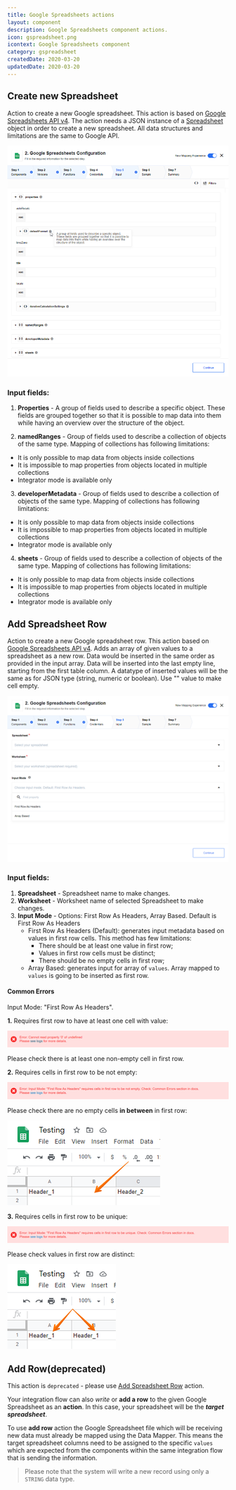 ```yaml
---
title: Google Spreadsheets actions
layout: component
description: Google Spreadsheets component actions.
icon: gspreadsheet.png
icontext: Google Spreadsheets component
category: gspreadsheet
createdDate: 2020-03-20
updatedDate: 2020-03-20
---
```


## Create new Spreadsheet

Action to create a new Google spreadsheet. This action is based on [Google Spreadsheets API v4](https://developers.google.com/sheets/api/reference/rest/v4/spreadsheets/create).
The action needs a JSON instance of a [Spreadsheet](https://developers.google.com/sheets/api/reference/rest/v4/spreadsheets#Spreadsheet) object in order to create a new spreadsheet.
All data structures and limitations are the same to Google API.

![Create new Spreadsheet](img/create-new-spreadsheet.png)

### Input fields:

1. **Properties** - A group of fields used to describe a specific object. These fields are grouped together so that it is possible to map data into them while having an overview over the structure of the object.

2. **namedRanges** - Group of fields used to describe a collection of objects of the same type. Mapping of collections has following limitations:
  * It is only possible to map data from objects inside collections
  * It is impossible to map properties from objects located in multiple collections
  * Integrator mode is available only

3. **developerMetadata** - Group of fields used to describe a collection of objects of the same type. Mapping of collections has following limitations:
  * It is only possible to map data from objects inside collections
  * It is impossible to map properties from objects located in multiple collections
  * Integrator mode is available only

4. **sheets** - Group of fields used to describe a collection of objects of the same type. Mapping of collections has following limitations:
  * It is only possible to map data from objects inside collections
  * It is impossible to map properties from objects located in multiple collections
  * Integrator mode is available only

## Add Spreadsheet Row

Action to create a new Google spreadsheet row. This action based on [Google Spreadsheets API v4](https://developers.google.com/sheets/api/reference/rest/).
Adds an array of given values to a spreadsheet as a new row. Data would be inserted in the same order as provided in the input array.
Data will be inserted into the last empty line, starting from the first table column.
A datatype of inserted values will be the same as for JSON type (string, numeric or boolean). Use "" value to make cell empty.

![Add Spreadsheet Row](img/add-spreadsheet-row.png)

### Input fields:

1. **Spreadsheet** - Spreadsheet name to make changes.
2. **Worksheet** - Worksheet name of selected Spreadsheet to make changes.
3. **Input Mode** - Options: First Row As Headers, Array Based. Default is First Row As Headers
    * First Row As Headers (Default): generates input metadata based on values in first row cells.
    This method has few limitations:
        * There should be at least one value in first row;
        * Values in first row cells must be distinct;
        * There should be no empty cells in first row;
    * Array Based: generates input for array of `values`. Array mapped to `values` is going to be inserted as first row.

#### Common Errors

Input Mode: "First Row As Headers".

**1.** Requires first row to have at least one cell with value:

![Error 1](img/error1.png)

Please check there is at least one non-empty cell in first row.

**2.**  Requires cells in first row to be not empty:

![Error 2](img/error2.png)

Please check there are no empty cells **in between** in first row:

![Error 2 example](img/error2_example.png)

**3.**  Requires cells in first row to be unique:

![Error 3](img/error3.png)

Please check values in first row are distinct:

![Error 3 example](img/error3_example.png)

## Add Row(deprecated)

This action is `deprecated` - please use [Add Spreadsheet Row](#add-spreadsheet-row) action.

Your integration flow can also *write* or **add a row** to the given Google
Spreadsheet as an **action**. In this case, your spreadsheet will be the ***target spreadsheet***.

To use **add row** action the Google Spreadsheet file which will be receiving
new data must already be mapped using the Data Mapper. This means the target
spreadsheet columns need to be assigned to the specific `values` which are
expected from the components within the same integration flow that is sending the information.

> Please note that the system will write a new record using only a `STRING` data type.
